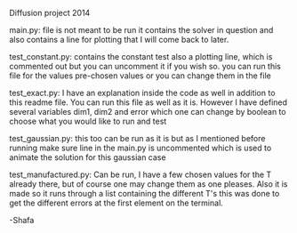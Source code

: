 Diffusion project 2014

main.py:
	 file is not meant to be run it contains the solver in question and also contains a line for plotting that I will come back to later.

test_constant.py:
	contains the constant test also a plotting line, which is commented out but you can uncomment it if you wish so.
	you can run this file for the values pre-chosen values or you can change them in the file

test_exact.py:
	I have an explanation inside the code as well in addition to this readme file. You can run this file as well as it is.
	However I have defined several variables dim1, dim2 and error which one can change by boolean to choose what you would like to run and test

test_gaussian.py:
	this too can be run as it is but as I mentioned before running make sure line in the main.py is uncommented which is used to animate the solution for this gaussian case

test_manufactured.py:
	Can be run, I have a few chosen values for the T already there, but of course one may change them as one pleases. 
	Also it is made so it runs through a list containing the different T's this was done to get the different errors at the first element on the terminal.

-Shafa